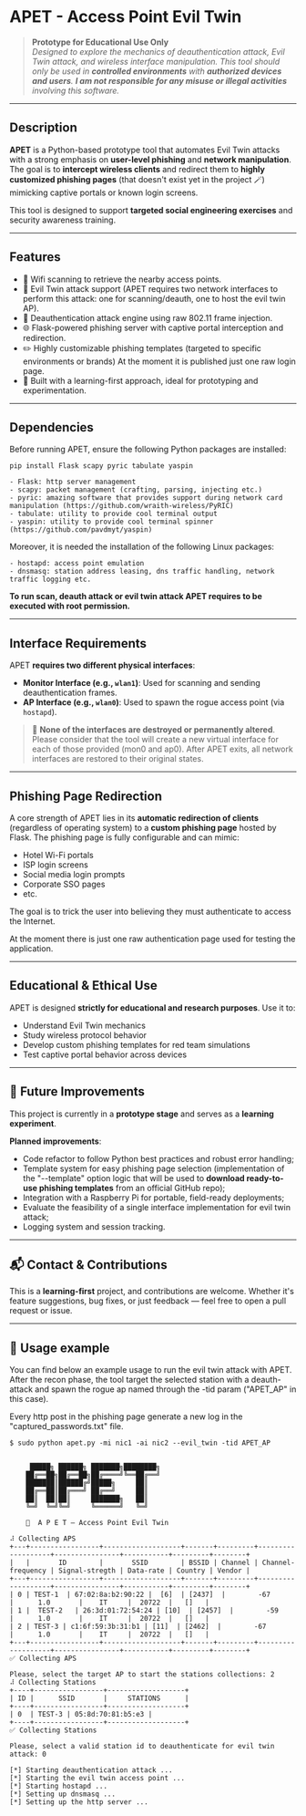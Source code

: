 
# APET - Access Point Evil Twin

> **Prototype for Educational Use Only**  
> _Designed to explore the mechanics of deauthentication attack, Evil Twin attack, and wireless interface manipulation. This tool should only be used in **controlled environments** with **authorized devices and users**. **I am not responsible for any misuse or illegal activities** involving this software._

---
##  Description

**APET** is a Python-based prototype tool that automates Evil Twin attacks with a strong emphasis on **user-level phishing** and **network manipulation**. The goal is to **intercept wireless clients** and redirect them to **highly customized phishing pages** (that doesn't exist yet in the project 🪄) mimicking captive portals or known login screens.

This tool is designed to support **targeted social engineering exercises** and security awareness training. 

---
## Features

- 🛜 Wifi scanning to retrieve the nearby access points.
- 📡 Evil Twin attack support (APET requires two network interfaces to perform this attack: one for scanning/deauth, one to host the evil twin AP).
- 🎯 Deauthentication attack engine using raw 802.11 frame injection.
- 🌐 Flask-powered phishing server with captive portal interception and redirection.
- ✏️ Highly customizable phishing templates (targeted to specific environments or brands) At the moment it is published just one raw login page. 
- 🧪 Built with a learning-first approach, ideal for prototyping and experimentation. 

---
## Dependencies

Before running APET, ensure the following Python packages are installed:

```
pip install Flask scapy pyric tabulate yaspin

- Flask: http server management
- scapy: packet management (crafting, parsing, injecting etc.)
- pyric: amazing software that provides support during network card manipulation (https://github.com/wraith-wireless/PyRIC)
- tabulate: utility to provide cool terminal output
- yaspin: utility to provide cool terminal spinner (https://github.com/pavdmyt/yaspin)
```

Moreover, it is needed the installation of the following Linux packages:

```
- hostapd: access point emulation
- dnsmasq: station address leasing, dns traffic handling, network traffic logging etc.
```

**To run scan, deauth attack or evil twin attack APET requires to be executed with root permission.**

---
## Interface Requirements

APET **requires two different physical interfaces**:

- **Monitor Interface (e.g., `wlan1`)**: Used for scanning and sending deauthentication frames. 
- **AP Interface (e.g., `wlan0`)**: Used to spawn the rogue access point (via `hostapd`).

> 🛑 **None of the interfaces are destroyed or permanently altered**. Please consider that the tool will create a new virtual interface for each of those provided (mon0 and ap0). After APET exits, all network interfaces are restored to their original states.

---
## Phishing Page Redirection

A core strength of APET lies in its **automatic redirection of clients** (regardless of operating system) to a **custom phishing page** hosted by Flask. The phishing page is fully configurable and can mimic:

- Hotel Wi-Fi portals
- ISP login screens
- Social media login prompts
- Corporate SSO pages
- etc.

The goal is to trick the user into believing they must authenticate to access the Internet.

At the moment there is just one raw authentication page used for testing the application.


---
## Educational & Ethical Use

APET is designed **strictly for educational and research purposes**. Use it to:

- Understand Evil Twin mechanics
- Study wireless protocol behavior
- Develop custom phishing templates for red team simulations
- Test captive portal behavior across devices

---
## 🧱 Future Improvements

This project is currently in a **prototype stage** and serves as a **learning experiment**.

**Planned improvements**:

- Code refactor to follow Python best practices and robust error handling;
- Template system for easy phishing page selection (implementation of the "--template" option logic that will be used to **download ready-to-use phishing templates** from an official GitHub repo);
- Integration with a Raspberry Pi for portable, field-ready deployments;
- Evaluate the feasibility of a single interface implementation for evil twin attack; 
- Logging system and session tracking.

---
## 📬 Contact & Contributions

This is a **learning-first** project, and contributions are welcome. Whether it's feature suggestions, bug fixes, or just feedback — feel free to open a pull request or issue.

---
## 🧠 Usage example

You can find below an example usage to run the evil twin attack with APET. After the recon phase, the tool target the selected station with a deauth-attack and spawn the rogue ap named through the -tid param ("APET_AP" in this case).

Every http post in the phishing page generate a new log in the "captured_passwords.txt" file. 

```
$ sudo python apet.py -mi nic1 -ai nic2 --evil_twin -tid APET_AP


     █████╗ ██████╗ ███████╗████████╗
    ██╔══██╗██╔══██╗██╔════╝╚══██╔══╝
    ███████║██████╔╝█████╗     ██║   
    ██╔══██║██╔═══╝ ██╔══╝     ██║   
    ██║  ██║██║     ███████╗   ██║   
    ╚═╝  ╚═╝╚═╝     ╚══════╝   ╚═╝    
    
    🦎  A P E T – Access Point Evil Twin
    
⠼ Collecting APS
+---+-----------------+-------------------+-------+---------+-------------------+----------------+-----------+---------+--------+
|   |       ID        |       SSID        | BSSID | Channel | Channel-frequency | Signal-stregth | Data-rate | Country | Vendor |
+---+-----------------+-------------------+-------+---------+-------------------+----------------+-----------+---------+--------+
| 0 | TEST-1  | 67:02:8a:b2:90:22 |  [6]  | [2437]  |        -67        |      1.0       |    IT     |  20722  |   []   |
| 1 |  TEST-2   | 26:3d:01:72:54:24 | [10]  | [2457]  |        -59        |      1.0       |    IT     |  20722  |   []   |
| 2 | TEST-3 | c1:6f:59:3b:31:b1 | [11]  | [2462]  |        -67        |      1.0       |    IT     |  20722  |   []   |
+---+-----------------+-------------------+-------+---------+-------------------+----------------+-----------+---------+--------+
✅ Collecting APS

Please, select the target AP to start the stations collections: 2
⠼ Collecting Stations
+----+-----------------+-------------------+
| ID |      SSID       |     STATIONS      |
+----+-----------------+-------------------+
| 0  | TEST-3 | 05:8d:70:81:b5:e3 |
+----+-----------------+-------------------+
✅ Collecting Stations

Please, select a valid station id to deauthenticate for evil twin attack: 0

[*] Starting deauthentication attack ...
[*] Starting the evil twin access point ...
[*] Starting hostapd ...
[*] Setting up dnsmasq ...
[*] Setting up the http server ...
 
```


